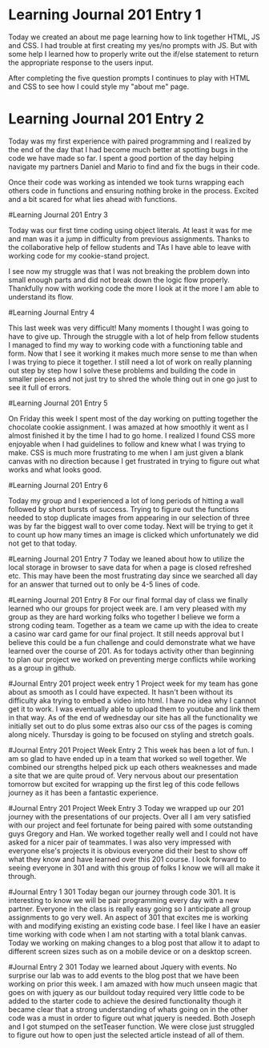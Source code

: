 # Learning Journal 201 Entry 1

Today we created an about me page learning how to link together HTML, JS and CSS. I had trouble at first creating my yes/no prompts with JS. But with some help I learned how to properly write out the if/else statement to return the appropriate response to the users input.

After completing the five question prompts I continues to play with HTML and CSS to see how I could style my "about me" page.

# Learning Journal 201 Entry 2

Today was my first experience with paired programming and I realized by the end of the day that I had become much better at spotting bugs in the code we have made so far. I spent a good portion of the day helping navigate my partners Daniel and Mario to find and fix the bugs in their code.

Once their code was working as intended we took turns wrapping each others code in functions and ensuring nothing broke in the process. Excited and a bit scared for what lies ahead with functions.

#Learning Journal 201 Entry 3

Today was our first time coding using object literals. At least it was for me and man was it a jump in difficulty from previous assignments. Thanks to the collaborative help of fellow students and TAs I have able to leave with working code for my cookie-stand project.

I see now my struggle was that I was not breaking the problem down into small enough parts and did not break down the logic flow properly. Thankfully now with working code the more I look at it the more I am able to understand its flow.

#Learning Journal Entry 4

This last week was very difficult! Many moments I thought I was going to have to give up. Through the struggle with a lot of help from fellow students I managed to find my way to working code with a functioning table and form. Now that I see it working it makes much more sense to me than when I was trying to piece it together. I still need a lot of work on really planning out step by step how I solve these problems and building the code in smaller pieces and not just try to shred the whole thing out in one go just to see it full of errors.

#Learning Journal 201 Entry 5

On Friday this week I spent most of the day working on putting together the chocolate cookie assignment. I was amazed at how smoothly it went as I almost finished it by the time I had to go home. I realized I found CSS more enjoyable when I had guidelines to follow and knew what I was trying to make. CSS is much more frustrating to me when I am just given a blank canvas with no direction because I get frustrated in trying to figure out what works and what looks good.

#Learning Journal 201 Entry 6

Today my group and I experienced a lot of long periods of hitting a wall followed by short bursts of success. Trying to figure out the functions needed to stop duplicate images from appearing in our selection of three was by far the biggest wall to over come today. Next will be trying to get it to count up how many times an image is clicked which unfortunately we did not get to that today.

#Learning Journal 201 Entry 7
Today we leaned about how to utilize the local storage in browser to save data for when a page is closed refreshed etc. This may have been the most frustrating day since we searched all day for an answer that turned out to only be 4-5 lines of code.

#Learning Journal 201 Entry 8
For our final formal day of class we finally learned who our groups for project week are. I am very pleased with my group as they are hard working folks who together I believe we form a strong coding team. Together as a team we came up with the idea to create a casino war card game for our final project. It still needs approval but I believe this could be a fun challenge and could demonstrate what we have learned over the course of 201. As for todays activity other than beginning to plan our project we worked on preventing merge conflicts while working as a group in github.

#Journal Entry 201 project week entry 1
Project week for my team has gone about as smooth as I could have expected. It hasn't been without its difficulty aka trying to embed a video into html. I have no idea why I cannot get it to work. I was eventually able to upload them to youtube and link them in that way. As of the end of wednesday our site has all the functionality we initially set out to do plus some extras also our css of the pages is coming along nicely. Thursday is going to be focused on styling and stretch goals.  

#Journal Entry 201 Project Week Entry 2
This week has been a lot of fun. I am so glad to have ended up in a team that worked so well together. We combined our strengths helped pick up each others weaknesses and made a site that we are quite proud of. Very nervous about our presentation tomorrow but excited for wrapping up the first leg of this code fellows journey as it has been a fantastic experience.

#Journal Entry 201 Project Week Entry 3
Today we wrapped up our 201 journey with the presentations of our projects. Over all I am very satisfied with our project and feel fortunate for being paired with some outstanding guys Gregory and Han. We worked together really well and I could not have asked for a nicer pair of teammates. I was also very impressed with everyone else's projects it is obvious everyone did their best to show off what they know and have learned over this 201 course. I look forward to seeing everyone in 301 and with this group of folks I know we will all make it through.

#Journal Entry 1 301
Today began our journey through code 301. It is interesting to know we will be pair programming every day with a new partner. Everyone in the class is really easy going so I anticipate all group assignments to go very well. An aspect of 301 that excites me is working with and modifying existing an existing code base. I feel like I have an easier time working with code when I am not starting with a total blank canvas. Today we working on making changes to a blog post that allow it to adapt to different screen sizes such as on a mobile device or on a desktop screen.

#Journal Entry 2 301
Today we learned about Jquery with events. No surprise our lab was to add events to the blog post that we have been working on prior this week. I am amazed with how much unseen magic that goes on with jquery as our buildout today required very little code to be added to the starter code to achieve the desired functionality though it became clear that a strong understanding of whats going on in the other code was a must in order to figure out what jquery is needed. Both Joseph and I got stumped on the setTeaser function. We were close just struggled to figure out how to open just the selected article instead of all of them. 
